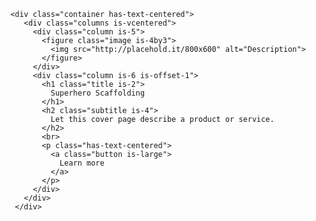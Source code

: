       <div class="container has-text-centered">                                                                         
         <div class="columns is-vcentered">                                                                              
           <div class="column is-5">                                                                                     
             <figure class="image is-4by3">                                                                              
               <img src="http://placehold.it/800x600" alt="Description">                                                 
             </figure>                                                                                                   
           </div>                                                                                                        
           <div class="column is-6 is-offset-1">                                                                         
             <h1 class="title is-2">                                                                                     
               Superhero Scaffolding                                                                                     
             </h1>                                                                                                       
             <h2 class="subtitle is-4">                                                                                  
               Let this cover page describe a product or service.                                                        
             </h2>                                                                                                       
             <br>                                                                                                        
             <p class="has-text-centered">                                                                               
               <a class="button is-large">                                                                               
                 Learn more                                                                                              
               </a>                                                                                                      
             </p>                                                                                                        
           </div>                                                                                                        
         </div>                                                                                                          
       </div>                      
